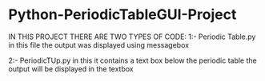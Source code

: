 # Python-PeriodicTableGUI-Project

IN THIS PROJECT THERE ARE TWO TYPES OF CODE:
 1:-  Periodic Table.py   in this file the output was displayed using messagebox
 
 2:- PeriodicTUp.py     in this it contains a text box below the periodic table the output will be displayed in the textbox
